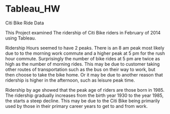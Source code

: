 # Tableau_HW
Citi Bike Ride Data

This Project examined The ridership of Citi Bike riders in February of 2014 using Tableau. 

Ridership Hours seemed to have 2 peaks. There is an 8 am peak most likely due to to the morning work commute and a higher peak at 5 pm for the rush hour commute. Surprisingly the number of bike rides at 5 pm are twice as high as the number of morning rides. This may be due to customer taking other routes of transportation such as the bus on their way to work, but then choose to take the bike home. Or it may be due to another reason that ridership is higher in the afternoon, such as leisure peak time.

Ridership by age showed that the peak age of riders are those born in 1985. The ridership gradually increases from the birth year 1930 to the year 1985, the starts a steep decline. This may be due to the Citi Bike being primarily used by those in their primary career years to get to and from work. 
